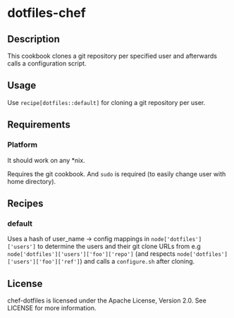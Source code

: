# dotfiles-chef

## Description

This cookbook clones a git repository per specified user and afterwards calls a configuration script.

## Usage

Use `recipe[dotfiles::default]` for cloning a git repository per user.

## Requirements

### Platform

It should work on any *nix.

Requires the git cookbook. And `sudo` is required (to easily change user with home directory).

## Recipes

### default

Uses a hash of user_name -> config mappings in `node['dotfiles']['users']` to determine the users and their git clone URLs from e.g `node['dotfiles']['users']['foo']['repo']` (and respects `node['dotfiles']['users']['foo']['ref']`) and calls a `configure.sh` after cloning.

## License

chef-dotfiles is licensed under the Apache License, Version 2.0. See LICENSE for more information.
